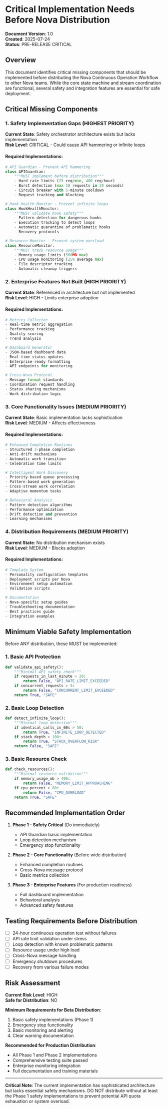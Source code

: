 # Critical Implementation Needs Before Nova Distribution

**Document Version**: 1.0  
**Created**: 2025-07-24  
**Status**: PRE-RELEASE CRITICAL

## Overview

This document identifies critical missing components that should be implemented before distributing the Nova Continuous Operation Workflow to other Nova teams. While the core state machine and stream coordination are functional, several safety and integration features are essential for safe deployment.

## Critical Missing Components

### 1. Safety Implementation Gaps (HIGHEST PRIORITY)

**Current State**: Safety orchestrator architecture exists but lacks implementation  
**Risk Level**: CRITICAL - Could cause API hammering or infinite loops

#### Required Implementations:

```python
# API Guardian - Prevent API hammering
class APIGuardian:
    """MUST implement before distribution"""
    - Hard rate limits (25 req/min, 400 req/hour)
    - Burst detection (max 10 requests in 30 seconds)
    - Circuit breaker with 5-minute cooldown
    - Request tracking and blocking

# Hook Health Monitor - Prevent infinite loops
class HookHealthMonitor:
    """MUST validate hook safety"""
    - Pattern detection for dangerous hooks
    - Execution tracking to detect loops
    - Automatic quarantine of problematic hooks
    - Recovery protocols

# Resource Monitor - Prevent system overload
class ResourceMonitor:
    """MUST track resource usage"""
    - Memory usage limits (500MB max)
    - CPU usage monitoring (25% average max)
    - File descriptor tracking
    - Automatic cleanup triggers
```

### 2. Enterprise Features Not Built (HIGH PRIORITY)

**Current State**: Referenced in architecture but not implemented  
**Risk Level**: HIGH - Limits enterprise adoption

#### Required Implementations:

```python
# Metrics Collector
- Real-time metric aggregation
- Performance tracking
- Quality scoring
- Trend analysis

# Dashboard Generator
- JSON-based dashboard data
- Real-time status updates
- Enterprise-ready formatting
- API endpoints for monitoring

# Cross-Nova Protocol
- Message format standards
- Coordination request handling
- Status sharing mechanisms
- Work distribution logic
```

### 3. Core Functionality Issues (MEDIUM PRIORITY)

**Current State**: Basic implementation lacks sophistication  
**Risk Level**: MEDIUM - Affects effectiveness

#### Required Implementations:

```python
# Enhanced Completion Routines
- Structured 3-phase completion
- Anti-drift mechanisms
- Automatic work transition
- Celebration time limits

# Intelligent Work Discovery
- Priority-based queue processing
- Pattern-based work generation
- Cross-stream work correlation
- Adaptive momentum tasks

# Behavioral Analysis
- Pattern detection algorithms
- Performance optimization
- Drift detection and prevention
- Learning mechanisms
```

### 4. Distribution Requirements (MEDIUM PRIORITY)

**Current State**: No distribution mechanism exists  
**Risk Level**: MEDIUM - Blocks adoption

#### Required Implementations:

```python
# Template System
- Personality configuration templates
- Deployment scripts per Nova
- Environment setup automation
- Validation scripts

# Documentation
- Nova-specific setup guides
- Troubleshooting documentation
- Best practices guide
- Integration examples
```

## Minimum Viable Safety Implementation

Before ANY distribution, these MUST be implemented:

### 1. Basic API Protection
```python
def validate_api_safety():
    """Minimal API safety check"""
    if requests_in_last_minute > 20:
        return False, "API_RATE_LIMIT_EXCEEDED"
    if concurrent_requests > 3:
        return False, "CONCURRENT_LIMIT_EXCEEDED"
    return True, "SAFE"
```

### 2. Basic Loop Detection
```python
def detect_infinite_loop():
    """Minimal loop detection"""
    if identical_calls_in_60s > 50:
        return True, "INFINITE_LOOP_DETECTED"
    if stack_depth > 100:
        return True, "STACK_OVERFLOW_RISK"
    return False, "SAFE"
```

### 3. Basic Resource Check
```python
def check_resources():
    """Minimal resource validation"""
    if memory_usage_mb > 400:
        return False, "MEMORY_LIMIT_APPROACHING"
    if cpu_percent > 80:
        return False, "CPU_OVERLOAD"
    return True, "SAFE"
```

## Recommended Implementation Order

1. **Phase 1 - Safety Critical** (Do immediately)
   - API Guardian basic implementation
   - Loop detection mechanism
   - Emergency stop functionality

2. **Phase 2 - Core Functionality** (Before wide distribution)
   - Enhanced completion routines
   - Cross-Nova message protocol
   - Basic metrics collection

3. **Phase 3 - Enterprise Features** (For production readiness)
   - Full dashboard implementation
   - Behavioral analysis
   - Advanced safety features

## Testing Requirements Before Distribution

- [ ] 24-hour continuous operation test without failures
- [ ] API rate limit validation under stress
- [ ] Loop detection with known problematic patterns
- [ ] Resource usage under high load
- [ ] Cross-Nova message handling
- [ ] Emergency shutdown procedures
- [ ] Recovery from various failure modes

## Risk Assessment

**Current Risk Level**: HIGH  
**Safe for Distribution**: NO  

**Minimum Requirements for Beta Distribution**:
1. Basic safety implementations (Phase 1)
2. Emergency stop functionality
3. Basic monitoring and alerting
4. Clear warning documentation

**Recommended for Production Distribution**:
- All Phase 1 and Phase 2 implementations
- Comprehensive testing suite passed
- Enterprise monitoring integration
- Full documentation and training materials

---

**Critical Note**: The current implementation has sophisticated architecture but lacks essential safety mechanisms. DO NOT distribute without at least the Phase 1 safety implementations to prevent potential API quota exhaustion or system overload.